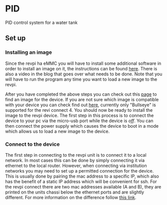 # PID
PID control system for a water tank


## Set up

### Installing an image
Since the revpi ha eMMC you will have to install some additional software in order to install an image on it, the instructions can be found [here](https://www.jeffgeerling.com/blog/2020/how-flash-raspberry-pi-os-compute-module-4-emmc-usbboot). There is also a video in the blog that goes over what needs to be done. Note that you will have to run the program any time you want to load a new image to the revpi.

After you have completed the above steps you can check out this [page](https://revolutionpi.com/tutorials/downloads#revpiimages) to find an image for the device. If you are not sure which image is compatible with your device you can check find out [here](https://revolutionpi.com/tutorials/images), currently only "Bullseye" is supported for the revi connect 4. You should now be ready to install the image to the revpi device. The first step in this process is to connect the device to your pc via the micro-usb port while the device is *off*. You can then connect the power supply which causes the device to boot in a mode which allows us to load a new image to the device.

### Connect to the device
The first step in connecting to the revpi unit is to connect it to a local network. In most cases this can be done by simply connecting it via ethernet to the local router. However, when connecting via institution networks you may need to set up a permitted connection for the device. This is usually done by pairing the mac address to a specific IP, which also has the benefit of a static IP address which will be convenient for ssh. For the revpi connect there are two mac addresses available (A and B), they are printed on the units chassi below the ethernet ports and are slightly different. For more information on the difference follow [this link](https://revolutionpi.com/tutorials/ethernet-ports-compact). 